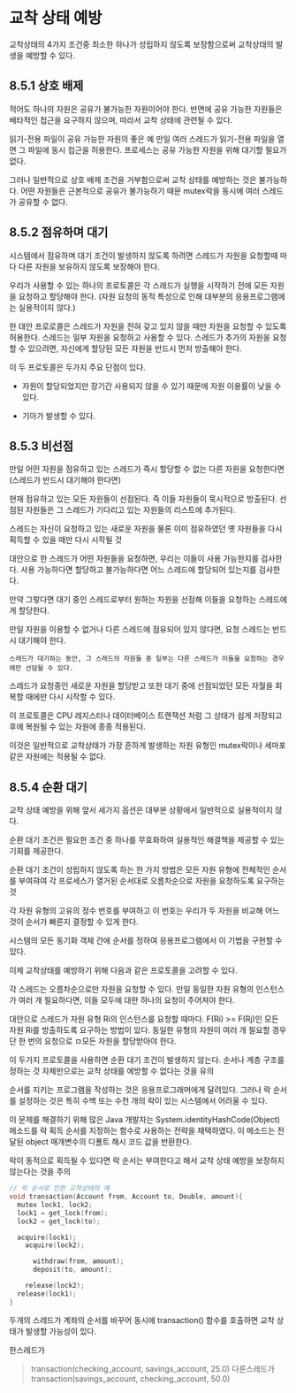 # 교착 상태 예방

교착상태의 4가지 조건중 최소한 하나가 성립하지 않도록 보장함으로써 교착상태의 발생을 예방할 수 있다.

## 8.5.1 상호 배제

적어도 하나의 자원은 공유가 불가능한 자원이어야 한다. 반면에 공유 가능한 자원들은 배타적인 접근을 요구하지 않으며, 따라서 교착 상태에 관련될 수 있다.

읽기-전용 파일이 공유 가능한 자원의 좋은 예 만일 여러 스레드가 읽기-전용 파일을 열면 그 파일에 동시 접근을 허용한다. 프로세스는 공유 가능한 자원을 위해 대기할 필요가 없다.

그러나 일반적으로 상호 배제 조건을 거부함으로써 교착 상태를 예방하는 것은 불가능하다. 어떤 자원들은 근본적으로 공유가 불가능하기 때문 mutex락을 동시에 여러 스레드가 공유할 수 없다.

## 8.5.2 점유하며 대기

시스템에서 점유하며 대기 조건이 발생하지 않도록 하려면 스레드가 자원을 요청할때 마다 다른 자원을 보유하지 않도록 보장해야 한다.

우리가 사용할 수 있는 하나의 프로토콜은 각 스레드가 실행을 시작하기 전에 모든 자원을 요청하고 할당해야 한다. (자원 요청의 동적 특성으로 인해 대부분의 응용프로그램에는 실용적이지 않다.)

한 대안 프로로콜은 스레드가 자원을 전혀 갖고 있지 않을 때만 자원을 요청할 수 있도록 허용한다. 스레드는 일부 자원을 요청하고 사용할 수 있다. 스레드가 추가의 자원을 요청할 수 있으려면, 자신에게 할당된 모든 자원을 반드시 먼저 방출해야 한다.

이 두 프로토콜은 두가지 주요 단점이 있다.

-   자원이 할당되었지만 장기간 사용되지 않을 수 있기 때문에 자원 이용률이 낮을 수 있다.

-   기아가 발생할 수 있다.

## 8.5.3 비선점

만일 어떤 자원을 점유하고 있는 스레드가 즉시 할당할 수 없는 다른 자원을 요청한다면(스레드가 반드시 대기해야 한다면)

현재 점유하고 있는 모든 자원들이 선점된다. 즉 이들 자원들이 묵시적으로 방출된다. 선점된 자원들은 그 스레드가 기다리고 있는 자원들의 리스트에 추가된다.

스레드는 자신이 요청하고 있는 새로운 자원을 물론 이미 점유하였던 옛 자원들을 다시 획득할 수 있을 때만 다시 시작될 것

대안으로 한 스레드가 어떤 자원들을 요청하면, 우리는 이들이 사용 가능한지를 검사한다. 사용 가능하다면 할당하고 불가능하다면 어느 스레드에 할당되어 있는지를 검사한다.

만약 그렇다면 대기 중인 스레드로부터 원하는 자원을 선점해 이들을 요청하는 스레드에게 할당한다.

만일 자원을 이용할 수 없거나 다른 스레드에 점유되어 있지 않다면, 요청 스레드는 반드시 대기해야 한다.

`스레드가 대기하는 동안, 그 스레드의 자원들 중 일부는 다른 스레드가 이들을 요청하는 경우에만 선덤될 수 있다.`

스레드가 요청중인 새로운 자원을 할당받고 또한 대기 중에 선점되었던 모든 자월을 회복할 때에만 다시 시작할 수 있다.

이 프로토콜은 CPU 레지스터나 데이터베이스 트랜잭션 처럼 그 상태가 쉽게 저장되고 후에 복원될 수 있는 자원에 종종 적용된다.

이것은 일반적으로 교착상태가 가장 흔하게 발생하는 자원 유형인 mutex락이나 세마포 같은 자원에는 적용될 수 없다.

## 8.5.4 순환 대기

교착 상태 예방을 위해 앞서 세가지 옵션은 대부분 상황에서 일반적으로 실용적이지 않다.

순환 대기 조건은 필요한 조건 중 하나를 무효화하여 실용적인 해결책을 제공할 수 있는 기회를 제공한다.

순환 대기 조건이 성립하지 않도록 하는 한 가지 방법은 모든 자원 유형에 전체적인 순서를 부여햐여 각 프로세스가 열거된 순서대로 오름차순으로 자원을 요청하도록 요구하는 것

각 자원 유형의 고유의 정수 번호를 부여하고 이 번호는 우리가 두 자원을 비교해 어느 것이 순서가 빠른지 결정할 수 있게 한다.

시스템의 모든 동기화 객체 간에 순서를 정하여 응용프로그램에서 이 기법을 구현할 수 있다.

이제 교착상태를 예방하기 위해 다음과 같은 프로토콜을 고려할 수 있다.

각 스레드는 오름차순으로만 자원을 요청할 수 있다. 만일 동일한 자원 유형의 인스턴스가 여러 개 필요하다면, 이들 모두에 대한 하나의 요청이 주어져야 한다.

대안으로 스레드가 자원 유형 Ri의 인스턴스를 요청할 때마다. F(Ri) >= F(Rj)인 모든 자원 Ri를 방출하도록 요구하는 방법이 있다. 동일한 유형의 자원이 여러 개 필요할 경우 단 한 번의 요청으로 ㅁ모든 자원을 할당받아야 한다.

이 두가지 프로토콜을 사용하면 순환 대기 조건이 발생하지 않는다. 순서나 계층 구조를 정하는 것 자체만으로는 교착 상태를 에방할 수 없다는 것을 유의

순서를 지키는 프로그램을 작성하는 것은 응용프로그래머에게 달려있다. 그러나 락 순서를 설정하는 것은 특히 수백 또는 수천 개의 락이 있는 시스템에서 어려울 수 있다.

이 문제를 해결하기 위해 많은 Java 개발자는 System.identityHashCode(Object) 메소드를 락 획득 순서를 지정하는 함수로 사용하는 전략을 채택하였다. 이 메소드는 전달된 object 매개변수의 디폴트 해시 코드 값을 반환한다.

락이 동적으로 획득될 수 있다면 락 순서는 부여한다고 해서 교착 상태 예방을 보장하지 않는다는 것을 주의

```c
// 락 순서로 인한 교착상태의 예
void transaction(Account from, Account to, Double, amount){
  mutex lock1, lock2;
  lock1 = get_lock(from);
  lock2 = get_lock(to);

  acquire(lock1);
    acquire(lock2);

      withdraw(from, amount);
      deposit(to, amount);

    release(lock2);
  release(lock1);
}
```

두개의 스레드가 계좌의 순서를 바꾸어 동시에 transaction() 함수를 호출하면 교착 상태가 발생할 가능성이 있다.

한스레드가

> transaction(checking_account, savings_account, 25.0)
> 다른스레드가
> transaction(savings_account, checking_account, 50.0)
